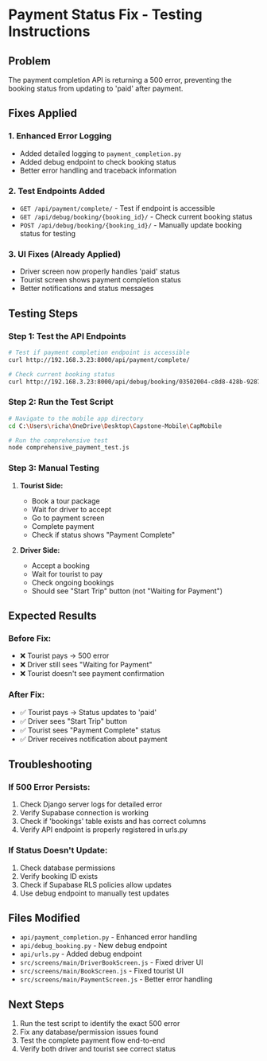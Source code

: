 # Payment Status Fix - Testing Instructions

## Problem
The payment completion API is returning a 500 error, preventing the booking status from updating to 'paid' after payment.

## Fixes Applied

### 1. Enhanced Error Logging
- Added detailed logging to `payment_completion.py`
- Added debug endpoint to check booking status
- Better error handling and traceback information

### 2. Test Endpoints Added
- `GET /api/payment/complete/` - Test if endpoint is accessible
- `GET /api/debug/booking/{booking_id}/` - Check current booking status
- `POST /api/debug/booking/{booking_id}/` - Manually update booking status for testing

### 3. UI Fixes (Already Applied)
- Driver screen now properly handles 'paid' status
- Tourist screen shows payment completion status
- Better notifications and status messages

## Testing Steps

### Step 1: Test the API Endpoints
```bash
# Test if payment completion endpoint is accessible
curl http://192.168.3.23:8000/api/payment/complete/

# Check current booking status
curl http://192.168.3.23:8000/api/debug/booking/03502004-c8d8-428b-9287-41214467e5b1/
```

### Step 2: Run the Test Script
```bash
# Navigate to the mobile app directory
cd C:\Users\richa\OneDrive\Desktop\Capstone-Mobile\CapMobile

# Run the comprehensive test
node comprehensive_payment_test.js
```

### Step 3: Manual Testing
1. **Tourist Side:**
   - Book a tour package
   - Wait for driver to accept
   - Go to payment screen
   - Complete payment
   - Check if status shows "Payment Complete"

2. **Driver Side:**
   - Accept a booking
   - Wait for tourist to pay
   - Check ongoing bookings
   - Should see "Start Trip" button (not "Waiting for Payment")

## Expected Results

### Before Fix:
- ❌ Tourist pays → 500 error
- ❌ Driver still sees "Waiting for Payment"
- ❌ Tourist doesn't see payment confirmation

### After Fix:
- ✅ Tourist pays → Status updates to 'paid'
- ✅ Driver sees "Start Trip" button
- ✅ Tourist sees "Payment Complete" status
- ✅ Driver receives notification about payment

## Troubleshooting

### If 500 Error Persists:
1. Check Django server logs for detailed error
2. Verify Supabase connection is working
3. Check if 'bookings' table exists and has correct columns
4. Verify API endpoint is properly registered in urls.py

### If Status Doesn't Update:
1. Check database permissions
2. Verify booking ID exists
3. Check if Supabase RLS policies allow updates
4. Use debug endpoint to manually test updates

## Files Modified
- `api/payment_completion.py` - Enhanced error handling
- `api/debug_booking.py` - New debug endpoint
- `api/urls.py` - Added debug endpoint
- `src/screens/main/DriverBookScreen.js` - Fixed driver UI
- `src/screens/main/BookScreen.js` - Fixed tourist UI
- `src/screens/main/PaymentScreen.js` - Better error handling

## Next Steps
1. Run the test script to identify the exact 500 error
2. Fix any database/permission issues found
3. Test the complete payment flow end-to-end
4. Verify both driver and tourist see correct status